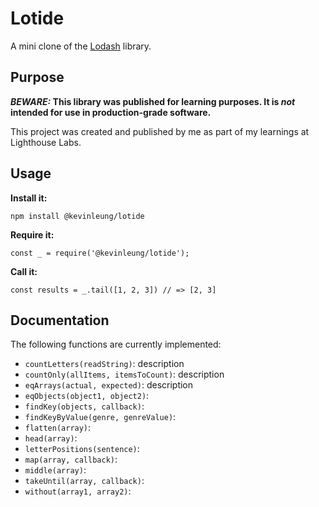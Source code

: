 # Lotide

A mini clone of the [Lodash](https://lodash.com) library.

## Purpose

**_BEWARE:_ This library was published for learning purposes. It is _not_ intended for use in production-grade software.**

This project was created and published by me as part of my learnings at Lighthouse Labs. 

## Usage

**Install it:**

`npm install @kevinleung/lotide`

**Require it:**

`const _ = require('@kevinleung/lotide');`

**Call it:**

`const results = _.tail([1, 2, 3]) // => [2, 3]`

## Documentation

The following functions are currently implemented:

* `countLetters(readString)`: description
* `countOnly(allItems, itemsToCount)`: description
* `eqArrays(actual, expected)`: description
* `eqObjects(object1, object2)`:
* `findKey(objects, callback)`:
* `findKeyByValue(genre, genreValue)`:
* `flatten(array)`:
* `head(array)`:
* `letterPositions(sentence)`:
* `map(array, callback)`:
* `middle(array)`:
* `takeUntil(array, callback)`:
* `without(array1, array2)`: